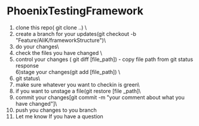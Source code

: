 # PhoenixTestingFramework

1) clone this repo( git clone ..) \
2) create a branch for your updates(git checkout -b "Feature/AliK/frameworkStructure")\
3) do your changes\
4) check the files you have changed \ 
5) control your changes ( git diff [file_path]) - copy file path from git status response\
6)stage your changes(git add [file_path]) \
7) git status\
8) make sure whatever you want to checkin is green\
9) if you want to unstage a file(git restore [file _path]\
10) commit your changes[git commit -m "your comment about what you have changed"]\
11) push you changes to you branch
12) Let me know If you have a question

